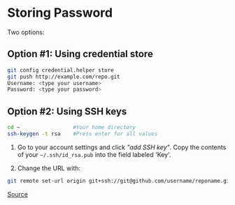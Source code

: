 # Storing Password

Two options:

## Option #1: Using credential store

```bash
git config credential.helper store
git push http://example.com/repo.git
Username: <type your username>
Password: <type your password>
```

## Option #2: Using SSH keys

```bash
cd ~                 #Your home directory
ssh-keygen -t rsa    #Press enter for all values
```

1. Go to your account settings and click *"add SSH key"*. Copy the contents of your  `~/.ssh/id_rsa.pub` into the field labeled 'Key'.

1. Change the URL with:

```bash
git remote set-url origin git+ssh://git@github.com/username/reponame.git
```

[Source](https://stackoverflow.com/questions/8588768/how-do-i-avoid-the-specification-of-the-username-and-password-at-every-git-push)